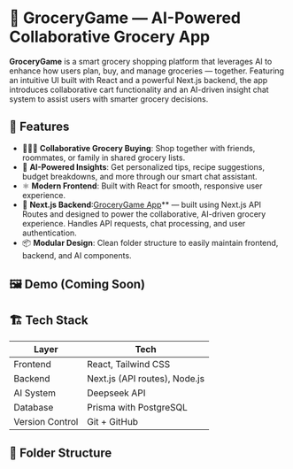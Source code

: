 # 🛒 GroceryGame — AI-Powered Collaborative Grocery App

**GroceryGame** is a smart grocery shopping platform that leverages AI to enhance how users plan, buy, and manage groceries — together. Featuring an intuitive UI built with React and a powerful Next.js backend, the app introduces collaborative cart functionality and an AI-driven insight chat system to assist users with smarter grocery decisions.

## 🚀 Features

- 🧑‍🤝‍🧑 **Collaborative Grocery Buying**: Shop together with friends, roommates, or family in shared grocery lists.
- 🤖 **AI-Powered Insights**: Get personalized tips, recipe suggestions, budget breakdowns, and more through our smart chat assistant.
- ⚛️ **Modern Frontend**: Built with React for smooth, responsive user experience.
- 🧠 **Next.js Backend**:[GroceryGame App](https://github.com/sukhad123/GroceryBuddy_Backend)** — built using Next.js API Routes and designed to power the collaborative, AI-driven grocery experience. Handles API requests, chat processing, and user authentication. 
- 📦 **Modular Design**: Clean folder structure to easily maintain frontend, backend, and AI components.

## 🖼️ Demo (Coming Soon)

>
## 🏗️ Tech Stack

| Layer        | Tech        |
|--------------|-------------|
| Frontend     | React, Tailwind CSS |
| Backend      | Next.js (API routes), Node.js |
| AI System    | Deepseek API  |
| Database     | Prisma with PostgreSQL |
| Version Control | Git + GitHub |

## 📁 Folder Structure


